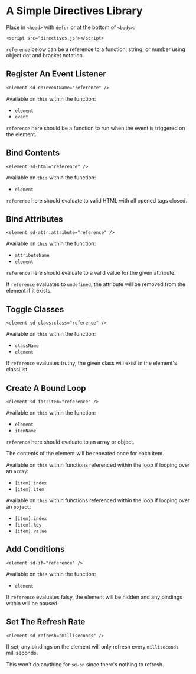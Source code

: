# A Simple Directives Library

Place in `<head>` with `defer` or at the bottom of `<body>`:

    <script src="directives.js"></script>

`reference` below can be a reference to a function, string, or number using object dot and bracket notation.

## Register An Event Listener

    <element sd-on:eventName="reference" />

Available on `this` within the function:

-   `element`
-   `event`

`reference` here should be a function to run when the event is triggered on the element.

## Bind Contents

    <element sd-html="reference" />

Available on `this` within the function:

-   `element`

`reference` here should evaluate to valid HTML with all opened tags closed.

## Bind Attributes

    <element sd-attr:attribute="reference" />

Available on `this` within the function:

-   `attributeName`
-   `element`

`reference` here should evaluate to a valid value for the given attribute.

If `reference` evaluates to `undefined`, the attribute will be removed from the element if it exists.

## Toggle Classes

    <element sd-class:class="reference" />

Available on `this` within the function:

-   `className`
-   `element`

If `reference` evaluates truthy, the given class will exist in the element's classList.

## Create A Bound Loop

    <element sd-for:item="reference" />

Available on `this` within the function:

-   `element`
-   `itemName`

`reference` here should evaluate to an array or object.

The contents of the element will be repeated once for each item.

Available on `this` within functions referenced within the loop if looping over an `array`:

-   `[item].index`
-   `[item].item`

Available on `this` within functions referenced within the loop if looping over an `object`:

-   `[item].index`
-   `[item].key`
-   `[item].value`

## Add Conditions

    <element sd-if="reference" />

Available on `this` within the function:

-   `element`

If `reference` evaluates falsy, the element will be hidden and any bindings within will be paused.

## Set The Refresh Rate

    <element sd-refresh="milliseconds" />

If set, any bindings on the element will only refresh every `milliseconds` milliseconds.

This won't do anything for `sd-on` since there's nothing to refresh.
